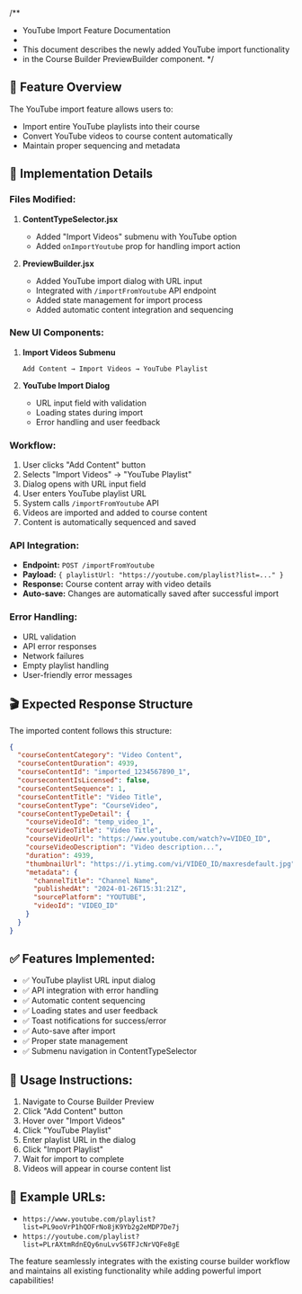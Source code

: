 /**
 * YouTube Import Feature Documentation
 * 
 * This document describes the newly added YouTube import functionality
 * in the Course Builder PreviewBuilder component.
 */

## 🎯 **Feature Overview**

The YouTube import feature allows users to:
- Import entire YouTube playlists into their course
- Convert YouTube videos to course content automatically
- Maintain proper sequencing and metadata

## 🔧 **Implementation Details**

### **Files Modified:**

1. **ContentTypeSelector.jsx**
   - Added "Import Videos" submenu with YouTube option
   - Added `onImportYoutube` prop for handling import action

2. **PreviewBuilder.jsx**
   - Added YouTube import dialog with URL input
   - Integrated with `/importFromYoutube` API endpoint
   - Added state management for import process
   - Added automatic content integration and sequencing

### **New UI Components:**

1. **Import Videos Submenu**
   ```
   Add Content → Import Videos → YouTube Playlist
   ```

2. **YouTube Import Dialog**
   - URL input field with validation
   - Loading states during import
   - Error handling and user feedback

### **Workflow:**

1. User clicks "Add Content" button
2. Selects "Import Videos" → "YouTube Playlist"
3. Dialog opens with URL input field
4. User enters YouTube playlist URL
5. System calls `/importFromYoutube` API
6. Videos are imported and added to course content
7. Content is automatically sequenced and saved

### **API Integration:**

- **Endpoint:** `POST /importFromYoutube`
- **Payload:** `{ playlistUrl: "https://youtube.com/playlist?list=..." }`
- **Response:** Course content array with video details
- **Auto-save:** Changes are automatically saved after successful import

### **Error Handling:**

- URL validation
- API error responses
- Network failures
- Empty playlist handling
- User-friendly error messages

## 🎬 **Expected Response Structure**

The imported content follows this structure:
```json
{
  "courseContentCategory": "Video Content",
  "courseContentDuration": 4939,
  "courseContentId": "imported_1234567890_1",
  "coursecontentIsLicensed": false,
  "courseContentSequence": 1,
  "courseContentTitle": "Video Title",
  "courseContentType": "CourseVideo",
  "courseContentTypeDetail": {
    "courseVideoId": "temp_video_1",
    "courseVideoTitle": "Video Title",
    "courseVideoUrl": "https://www.youtube.com/watch?v=VIDEO_ID",
    "courseVideoDescription": "Video description...",
    "duration": 4939,
    "thumbnailUrl": "https://i.ytimg.com/vi/VIDEO_ID/maxresdefault.jpg",
    "metadata": {
      "channelTitle": "Channel Name",
      "publishedAt": "2024-01-26T15:31:21Z",
      "sourcePlatform": "YOUTUBE",
      "videoId": "VIDEO_ID"
    }
  }
}
```

## ✅ **Features Implemented:**

- ✅ YouTube playlist URL input dialog
- ✅ API integration with error handling
- ✅ Automatic content sequencing
- ✅ Loading states and user feedback
- ✅ Toast notifications for success/error
- ✅ Auto-save after import
- ✅ Proper state management
- ✅ Submenu navigation in ContentTypeSelector

## 🚀 **Usage Instructions:**

1. Navigate to Course Builder Preview
2. Click "Add Content" button
3. Hover over "Import Videos" 
4. Click "YouTube Playlist"
5. Enter playlist URL in the dialog
6. Click "Import Playlist"
7. Wait for import to complete
8. Videos will appear in course content list

## 🔗 **Example URLs:**

- `https://www.youtube.com/playlist?list=PL9ooVrP1hQOFrNo8jK9Yb2g2eMDP7De7j`
- `https://youtube.com/playlist?list=PLrAXtmRdnEQy6nuLvvS6TFJcNrVQFe8gE`

The feature seamlessly integrates with the existing course builder workflow and maintains all existing functionality while adding powerful import capabilities!